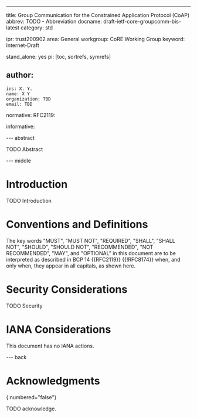 ---
title: Group Communication for the Constrained Application Protocol (CoAP)
abbrev: TODO - Abbreviation
docname: draft-ietf-core-groupcomm-bis-latest
category: std

ipr: trust200902
area: General
workgroup: CoRE Working Group
keyword: Internet-Draft

stand_alone: yes
pi: [toc, sortrefs, symrefs]

author:
 -
    ins: X. Y.
    name: X Y
    organization: TBD
    email: TBD

normative:
  RFC2119:

informative:



--- abstract

TODO Abstract

--- middle

# Introduction

TODO Introduction


# Conventions and Definitions

The key words "MUST", "MUST NOT", "REQUIRED", "SHALL", "SHALL NOT", "SHOULD",
"SHOULD NOT", "RECOMMENDED", "NOT RECOMMENDED", "MAY", and "OPTIONAL" in this
document are to be interpreted as described in BCP 14 {{RFC2119}} {{!RFC8174}}
when, and only when, they appear in all capitals, as shown here.


# Security Considerations

TODO Security


# IANA Considerations

This document has no IANA actions.



--- back

# Acknowledgments
{:numbered="false"}

TODO acknowledge. 
